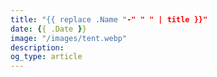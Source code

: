 ```yaml
---
title: "{{ replace .Name "-" " " | title }}"
date: {{ .Date }}
image: "/images/tent.webp"
description: 
og_type: article
---
```

